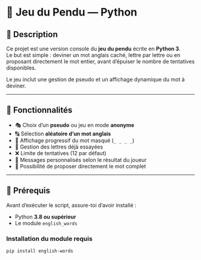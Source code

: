 # 🎉 Jeu du Pendu — Python

## 🧩 Description

Ce projet est une version console du **jeu du pendu** écrite en **Python 3**.  
Le but est simple : deviner un mot anglais caché, lettre par lettre ou en proposant directement le mot entier, avant d’épuiser le nombre de tentatives disponibles.

Le jeu inclut une gestion de pseudo et un affichage dynamique du mot à deviner.

---

## 🚀 Fonctionnalités

- 🎭 Choix d’un **pseudo** ou jeu en mode **anonyme**  
- 🔠 Sélection **aléatoire d’un mot anglais**  
- 💬 Affichage progressif du mot masqué (`_ _ _ _`)  
- 🧠 Gestion des lettres déjà essayées  
- ❌ Limite de tentatives (12 par défaut)  
- 🎉 Messages personnalisés selon le résultat du joueur  
- 🔁 Possibilité de proposer directement le mot complet  

---

## 🧰 Prérequis

Avant d’exécuter le script, assure-toi d’avoir installé :

- Python **3.8 ou supérieur**
- Le module `english_words`

### Installation du module requis

```bash
pip install english-words
